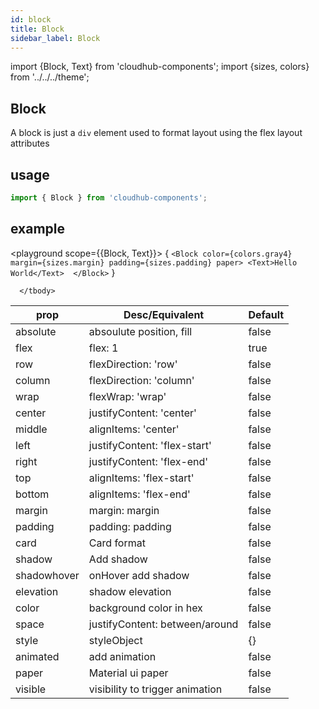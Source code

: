 ```yaml
---
id: block
title: Block
sidebar_label: Block
---
```


import {Block, Text} from 'cloudhub-components';
import {sizes, colors} from '../../../theme';

## Block

A block is just a `div` element used to format layout using the flex layout attributes

## usage

```js
import { Block } from 'cloudhub-components';
```

## example

<playground scope={{Block, Text}}>
{
`<Block color={colors.gray4} margin={sizes.margin} padding={sizes.padding} paper>
    <Text>Hello World</Text> 
</Block>`
}
</playground>

<Block>
  <table>
      <thead>
          <tr>    
          <th>prop</th>
          <th>Desc/Equivalent</th>
          <th>Default</th>
          </tr>
      </thead>
      <tbody>
    <tr><td>absolute</td><td>absoulute position, fill</td><td>false</td></tr>
    <tr><td>flex</td><td>flex: 1</td><td>true</td></tr>
    <tr><td>row</td><td>flexDirection: 'row'</td><td>false</td></tr>
    <tr><td>column</td><td>flexDirection: 'column'</td><td>false</td></tr>
    <tr><td>wrap</td><td>flexWrap: 'wrap'</td><td>false</td></tr>
    <tr><td>center</td><td>justifyContent: 'center'</td><td>false</td></tr>
    <tr><td>middle</td><td>alignItems: 'center'</td><td>false</td></tr>
    <tr><td>left</td><td>justifyContent: 'flex-start'</td><td>false</td></tr>
    <tr><td>right</td><td>justifyContent:  'flex-end'</td><td>false</td></tr>
    <tr><td>top</td><td>alignItems: 'flex-start'</td><td>false</td></tr>
    <tr><td>bottom</td><td>alignItems: 'flex-end'</td><td>false</td></tr>
    <tr><td>margin</td><td>margin: margin</td><td>false</td></tr>
    <tr><td>padding</td><td>padding: padding</td><td>false</td></tr>
    <tr><td>card</td><td>Card format</td><td>false</td></tr>
    <tr><td>shadow</td><td>Add shadow</td><td>false</td></tr>
    <tr><td>shadowhover</td><td>onHover add shadow</td><td>false</td></tr>
    <tr><td>elevation</td><td>shadow elevation</td><td>false</td></tr>
    <tr><td>color</td><td>background color in hex</td><td>false</td></tr>
    <tr><td>space</td><td>justifyContent: between/around</td><td>false</td></tr>
    <tr><td>style</td><td>styleObject</td><td>{}</td></tr>
    <tr><td>animated</td><td>add animation</td><td>false</td></tr>
    <tr><td>paper</td><td>Material ui paper</td><td>false</td></tr>
    <tr><td>visible</td><td>visibility to trigger animation</td><td>false</td></tr>
      
      </tbody>
  </table>
</Block>
